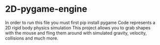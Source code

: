 # 2D-pygame-engine
In order to run this file you must first pip install pygame
Code represents a 2D rigid body physics simulation
This project allows you to grab shapes with the mouse and fling them around with simulated gravity, velocity, collisions and much more.
